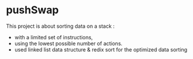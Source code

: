 # pushSwap
This project is about sorting data on a stack :
+ with a limited set of instructions,
+ using the lowest possible number of actions. 
+ used linked list data structure & redix sort for the optimized data sorting
